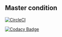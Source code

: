 ## Master condition ##
[![CircleCI](https://circleci.com/gh/bartosz6/Feree.CQRS/tree/master.svg?style=svg)](https://circleci.com/gh/bartosz6/Feree.CQRS/tree/master)

[![Codacy Badge](https://api.codacy.com/project/badge/Grade/bfcd78982d264796bafc892fe48d798e)](https://www.codacy.com/app/bartosz.k.gdz/Feree.CQRS?utm_source=github.com&amp;utm_medium=referral&amp;utm_content=bartosz6/Feree.CQRS&amp;utm_campaign=Badge_Grade)